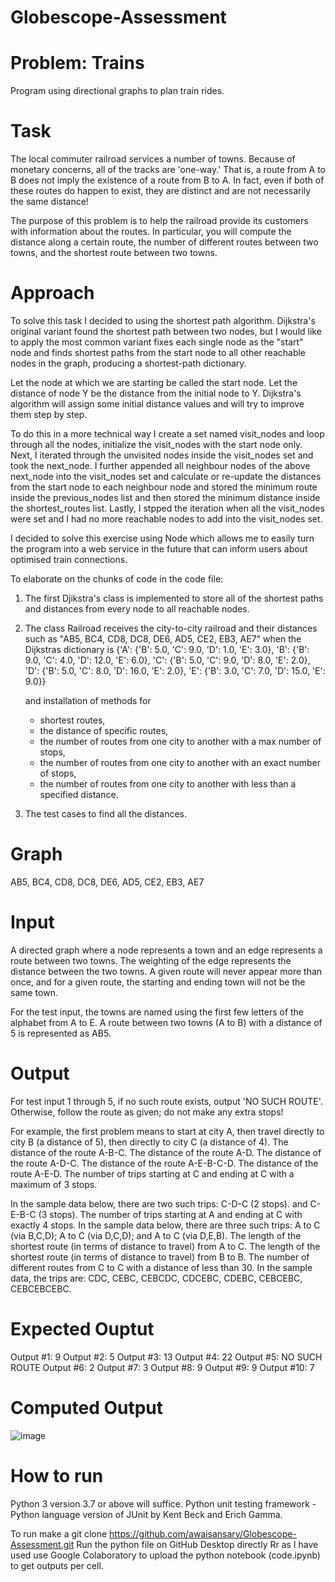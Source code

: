 # Globescope-Assessment
# Problem: Trains 
Program using directional graphs to plan train rides.
# Task 
The local commuter railroad services a number of towns.  Because of monetary concerns, all of the tracks are 'one-way.' That is, a route from A to B does not imply the existence of a route from B to A. In fact, even if both of these routes do happen to exist, they are distinct and are not necessarily the same distance!

The purpose of this problem is to help the railroad provide its customers with information about the routes. In particular, you will compute the distance along a certain route, the number of different routes between two towns, and the shortest route between two towns.

# Approach 
To solve this task I decided to using the shortest path algorithm. Dijkstra's original variant found the shortest path between two nodes, but I would like to apply the most common variant fixes each single node as the "start" node and finds shortest paths from the start node to all other reachable nodes in the graph, producing a shortest-path dictionary.

Let the node at which we are starting be called the start node. Let the distance of node Y be the distance from the initial node to Y. Dijkstra's algorithm will assign some initial distance values and will try to improve them step by step.

To do this in a more technical way I create a set named visit_nodes and loop through all the nodes, initialize the visit_nodes with the start node only.
Next, I iterated through the unvisited nodes inside the visit_nodes set and took the next_node.
I further appended all neighbour nodes of the above next_node into the visit_nodes set and calculate or re-update the distances from the start node to each neighbour node and stored the minimum route inside the previous_nodes list and then stored the minimum distance inside the shortest_routes list.
Lastly, I stpped the iteration when all the visit_nodes were set and I had no more reachable nodes to add into the visit_nodes set.

I decided to solve this exercise using Node which allows me to easily turn the program into a web service in the future that can inform users about optimised train connections.

To elaborate on the chunks of code in the code file:

1. The first Djikstra's class is implemented to store all of the shortest paths and distances from every node to all reachable nodes.
2. The class Railroad receives the city-to-city railroad and their distances such as "AB5, BC4, CD8, DC8, DE6, AD5, CE2, EB3, AE7" when the Dijkstras dictionary is 
     {'A': {'B': 5.0, 'C': 9.0, 'D': 1.0, 'E': 3.0},
     'B': {'B': 9.0, 'C': 4.0, 'D': 12.0, 'E': 6.0},
     'C': {'B': 5.0, 'C': 9.0, 'D': 8.0, 'E': 2.0},
     'D': {'B': 5.0, 'C': 8.0, 'D': 16.0, 'E': 2.0},
     'E': {'B': 3.0, 'C': 7.0, 'D': 15.0, 'E': 9.0}}
   
   and installation of methods for  
    - shortest routes,
    - the distance of specific routes,
    - the number of routes from one city to another with a max number of stops,
    - the number of routes from one city to another with an exact number of stops,
    - the number of routes from one city to another with less than a specified distance.
3. The test cases to find all the distances.
    

# Graph
AB5, BC4, CD8, DC8, DE6, AD5, CE2, EB3, AE7

# Input 
A directed graph where a node represents a town and an edge represents a route between two towns. The weighting of the edge represents the distance between the two towns. A given route will never appear more than once, and for a given route, the starting and ending town will not be the same town.

For the test input, the towns are named using the first few letters of the alphabet from A to E.  A route between two towns (A to B) with a distance of 5 is represented as AB5.

# Output
For test input 1 through 5, if no such route exists, output 'NO SUCH ROUTE'. Otherwise, follow the route as given; do not make any extra stops! 

For example, the first problem means to start at city A, then travel directly to city B (a distance of 5), then directly to city C (a distance of 4). The distance of the route A-B-C. The distance of the route A-D. The distance of the route A-D-C. The distance of the route A-E-B-C-D. The distance of the route A-E-D. The number of trips starting at C and ending at C with a maximum of 3 stops. 

In the sample data below, there are two such trips: C-D-C (2 stops). and C-E-B-C (3 stops). The number of trips starting at A and ending at C with exactly 4 stops. 
In the sample data below, there are three such trips: A to C (via B,C,D); A to C (via D,C,D); and A to C (via D,E,B). The length of the shortest route (in terms of distance to travel) from A to C. The length of the shortest route (in terms of distance to travel) from B to B. The number of different routes from C to C with a distance of less than 30. In the sample data, the trips are: CDC, CEBC, CEBCDC, CDCEBC, CDEBC, CEBCEBC, CEBCEBCEBC. 

# Expected Ouptut
Output #1: 9
Output #2: 5
Output #3: 13
Output #4: 22
Output #5: NO SUCH ROUTE
Output #6: 2
Output #7: 3
Output #8: 9
Output #9: 9
Output #10: 7

# Computed Output
![image](https://user-images.githubusercontent.com/69643313/164203979-7f928309-5590-4eb4-aa69-bf35180f16a4.png)

# How to run 
Python 3 version 3.7 or above will suffice.
Python unit testing framework - Python language version of JUnit by Kent Beck and Erich Gamma.

To run make a git clone 
https://github.com/awaisansary/Globescope-Assessment.git
Run the python file on GitHub Desktop directly
Rr as I have used use Google Colaboratory to upload the python notebook (code.ipynb) to get outputs per cell.
